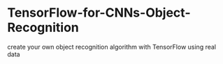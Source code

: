 # TensorFlow-for-CNNs-Object-Recognition
create your own object recognition algorithm with TensorFlow using real data
